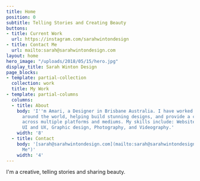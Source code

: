 ```yaml
---
title: Home
position: 0
subtitle: Telling Stories and Creating Beauty
buttons:
- title: Current Work
  url: https://instagram.com/sarahwintondesign
- title: Contact Me
  url: mailto:sarah@sarahwintondesign.com
layout: home
hero_image: "/uploads/2018/05/15/hero.jpg"
display_title: Sarah Winton Design
page_blocks:
- template: partial-collection
  collection: work
  title: My Work
- template: partial-columns
  columns:
  - title: About
    body: 'I''m Amari, a Designer in Brisbane Australia. I have worked for many companies
      around the world, helping build stunning designs, and provide a creative direction
      across multiple platforms and mediums. My skills include: Websites, Branding,
      UI and UX, Graphic design, Photography, and Videography.'
    width: '8'
  - title: Contact
    body: '[sarah@sarahwintondesign.com](mailto:sarah@sarahwintondesign.com "Email
      Me")'
    width: '4'
---
```


I'm a creative, telling stories and sharing beauty.
